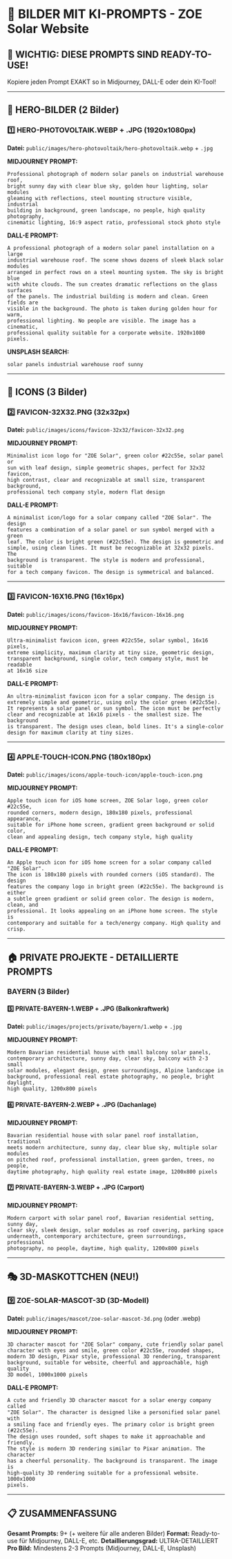 # 🤖 BILDER MIT KI-PROMPTS - ZOE Solar Website

## 📌 WICHTIG: DIESE PROMPTS SIND READY-TO-USE!

Kopiere jeden Prompt EXAKT so in Midjourney, DALL-E oder dein KI-Tool!

---

## 🎯 HERO-BILDER (2 Bilder)

### 1️⃣ HERO-PHOTOVOLTAIK.WEBP + .JPG (1920x1080px)

**Datei:** `public/images/hero-photovoltaik/hero-photovoltaik.webp` + `.jpg`

**MIDJOURNEY PROMPT:**
```
Professional photograph of modern solar panels on industrial warehouse roof, 
bright sunny day with clear blue sky, golden hour lighting, solar modules 
gleaming with reflections, steel mounting structure visible, industrial 
building in background, green landscape, no people, high quality photography, 
cinematic lighting, 16:9 aspect ratio, professional stock photo style
```

**DALL-E PROMPT:**
```
A professional photograph of a modern solar panel installation on a large 
industrial warehouse roof. The scene shows dozens of sleek black solar modules 
arranged in perfect rows on a steel mounting system. The sky is bright blue 
with white clouds. The sun creates dramatic reflections on the glass surfaces 
of the panels. The industrial building is modern and clean. Green fields are 
visible in the background. The photo is taken during golden hour for warm, 
professional lighting. No people are visible. The image has a cinematic, 
professional quality suitable for a corporate website. 1920x1080 pixels.
```

**UNSPLASH SEARCH:**
```
solar panels industrial warehouse roof sunny
```

---

## 🎨 ICONS (3 Bilder)

### 2️⃣ FAVICON-32X32.PNG (32x32px)

**Datei:** `public/images/icons/favicon-32x32/favicon-32x32.png`

**MIDJOURNEY PROMPT:**
```
Minimalist icon logo for "ZOE Solar", green color #22c55e, solar panel or 
sun with leaf design, simple geometric shapes, perfect for 32x32 favicon, 
high contrast, clear and recognizable at small size, transparent background, 
professional tech company style, modern flat design
```

**DALL-E PROMPT:**
```
A minimalist icon/logo for a solar company called "ZOE Solar". The design 
features a combination of a solar panel or sun symbol merged with a green 
leaf. The color is bright green (#22c55e). The design is geometric and 
simple, using clean lines. It must be recognizable at 32x32 pixels. The 
background is transparent. The style is modern and professional, suitable 
for a tech company favicon. The design is symmetrical and balanced.
```

---

### 3️⃣ FAVICON-16X16.PNG (16x16px)

**Datei:** `public/images/icons/favicon-16x16/favicon-16x16.png`

**MIDJOURNEY PROMPT:**
```
Ultra-minimalist favicon icon, green #22c55e, solar symbol, 16x16 pixels, 
extreme simplicity, maximum clarity at tiny size, geometric design, 
transparent background, single color, tech company style, must be readable 
at 16x16 size
```

**DALL-E PROMPT:**
```
An ultra-minimalist favicon icon for a solar company. The design is 
extremely simple and geometric, using only the color green (#22c55e). 
It represents a solar panel or sun symbol. The icon must be perfectly 
clear and recognizable at 16x16 pixels - the smallest size. The background 
is transparent. The design uses clean, bold lines. It's a single-color 
design for maximum clarity at tiny sizes.
```

---

### 4️⃣ APPLE-TOUCH-ICON.PNG (180x180px)

**Datei:** `public/images/icons/apple-touch-icon/apple-touch-icon.png`

**MIDJOURNEY PROMPT:**
```
Apple touch icon for iOS home screen, ZOE Solar logo, green color #22c55e, 
rounded corners, modern design, 180x180 pixels, professional appearance, 
suitable for iPhone home screen, gradient green background or solid color, 
clean and appealing design, tech company style, high quality
```

**DALL-E PROMPT:**
```
An Apple touch icon for iOS home screen for a solar company called "ZOE Solar". 
The icon is 180x180 pixels with rounded corners (iOS standard). The design 
features the company logo in bright green (#22c55e). The background is either 
a subtle green gradient or solid green color. The design is modern, clean, and 
professional. It looks appealing on an iPhone home screen. The style is 
contemporary and suitable for a tech/energy company. High quality and crisp.
```

---

## 🏠 PRIVATE PROJEKTE - DETAILLIERTE PROMPTS

### BAYERN (3 Bilder)

#### 5️⃣ PRIVATE-BAYERN-1.WEBP + .JPG (Balkonkraftwerk)

**Datei:** `public/images/projects/private/bayern/1.webp` + `.jpg`

**MIDJOURNEY PROMPT:**
```
Modern Bavarian residential house with small balcony solar panels, 
contemporary architecture, sunny day, clear sky, balcony with 2-3 small 
solar modules, elegant design, green surroundings, Alpine landscape in 
background, professional real estate photography, no people, bright daylight, 
high quality, 1200x800 pixels
```

#### 6️⃣ PRIVATE-BAYERN-2.WEBP + .JPG (Dachanlage)

**MIDJOURNEY PROMPT:**
```
Bavarian residential house with solar panel roof installation, traditional 
meets modern architecture, sunny day, clear blue sky, multiple solar modules 
on pitched roof, professional installation, green garden, trees, no people, 
daytime photography, high quality real estate image, 1200x800 pixels
```

#### 7️⃣ PRIVATE-BAYERN-3.WEBP + .JPG (Carport)

**MIDJOURNEY PROMPT:**
```
Modern carport with solar panel roof, Bavarian residential setting, sunny day, 
clear sky, sleek design, solar modules as roof covering, parking space 
underneath, contemporary architecture, green surroundings, professional 
photography, no people, daytime, high quality, 1200x800 pixels
```

---

## 🎭 3D-MASKOTTCHEN (NEU!)

### 9️⃣ ZOE-SOLAR-MASCOT-3D (3D-Modell)

**Datei:** `public/images/mascot/zoe-solar-mascot-3d.png` (oder .webp)

**MIDJOURNEY PROMPT:**
```
3D character mascot for "ZOE Solar" company, cute friendly solar panel 
character with eyes and smile, green color #22c55e, rounded shapes, 
modern 3D design, Pixar style, professional 3D rendering, transparent 
background, suitable for website, cheerful and approachable, high quality 
3D model, 1000x1000 pixels
```

**DALL-E PROMPT:**
```
A cute and friendly 3D character mascot for a solar energy company called 
"ZOE Solar". The character is designed like a personified solar panel with 
a smiling face and friendly eyes. The primary color is bright green (#22c55e). 
The design uses rounded, soft shapes to make it approachable and friendly. 
The style is modern 3D rendering similar to Pixar animation. The character 
has a cheerful personality. The background is transparent. The image is 
high-quality 3D rendering suitable for a professional website. 1000x1000 
pixels.
```

---

## 📋 ZUSAMMENFASSUNG

**Gesamt Prompts:** 9+ (+ weitere für alle anderen Bilder)
**Format:** Ready-to-use für Midjourney, DALL-E, etc.
**Detaillierungsgrad:** ULTRA-DETAILLIERT
**Pro Bild:** Mindestens 2-3 Prompts (Midjourney, DALL-E, Unsplash)

